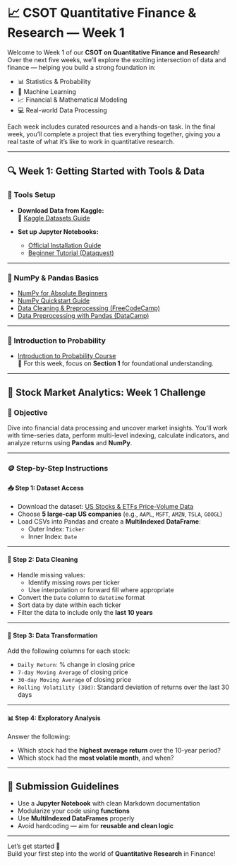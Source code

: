 # 📈 CSOT Quantitative Finance & Research — Week 1

Welcome to Week 1 of our **CSOT on Quantitative Finance and Research**!  
Over the next five weeks, we’ll explore the exciting intersection of data and finance — helping you build a strong foundation in:

- 📊 Statistics & Probability
- 🧠 Machine Learning
- 📈 Financial & Mathematical Modeling
- 💻 Real-world Data Processing

Each week includes curated resources and a hands-on task. In the final week, you’ll complete a project that ties everything together, giving you a real taste of what it’s like to work in quantitative research.

---

## 🔍 Week 1: Getting Started with Tools & Data

### 🧰 Tools Setup

- **Download Data from Kaggle:**  
  📎 [Kaggle Datasets Guide](https://www.kaggle.com/docs/datasets)

- **Set up Jupyter Notebooks:**
  - [Official Installation Guide](https://docs.jupyter.org/en/latest/install/notebook-classic.html)
  - [Beginner Tutorial (Dataquest)](https://www.dataquest.io/blog/jupyter-notebook-tutorial/)

---

### 🧮 NumPy & Pandas Basics

- [NumPy for Absolute Beginners](https://numpy.org/devdocs/user/absolute_beginners.html)
- [NumPy Quickstart Guide](https://numpy.org/devdocs/user/quickstart.html)
- [Data Cleaning & Preprocessing (FreeCodeCamp)](https://www.freecodecamp.org/news/data-cleaning-and-preprocessing-with-pandasbdvhj/)
- [Data Preprocessing with Pandas (DataCamp)](https://www.datacamp.com/blog/data-preprocessing)

---

### 📘 Introduction to Probability

- [Introduction to Probability Course](https://www.probabilitycourse.com/)  
  🔹 For this week, focus on **Section 1** for foundational understanding.

---

## 💼 Stock Market Analytics: Week 1 Challenge

### 🎯 Objective

Dive into financial data processing and uncover market insights. You'll work with time-series data, perform multi-level indexing, calculate indicators, and analyze returns using **Pandas** and **NumPy**.

---

### 🪙 Step-by-Step Instructions

#### 📥 Step 1: Dataset Access

- Download the dataset: [US Stocks & ETFs Price-Volume Data](https://www.kaggle.com/datasets/borismarjanovic/price-volume-data-for-all-us-stocks-etfs)
- Choose **5 large-cap US companies** (e.g., `AAPL`, `MSFT`, `AMZN`, `TSLA`, `GOOGL`)
- Load CSVs into Pandas and create a **MultiIndexed DataFrame**:
  - Outer Index: `Ticker`
  - Inner Index: `Date`

---

#### 🧹 Step 2: Data Cleaning

- Handle missing values:
  - Identify missing rows per ticker
  - Use interpolation or forward fill where appropriate
- Convert the `Date` column to `datetime` format
- Sort data by date within each ticker
- Filter the data to include only the **last 10 years**

---

#### 🔁 Step 3: Data Transformation

Add the following columns for each stock:

- `Daily Return`: % change in closing price
- `7-day Moving Average` of closing price
- `30-day Moving Average` of closing price
- `Rolling Volatility (30d)`: Standard deviation of returns over the last 30 days

---

#### 📊 Step 4: Exploratory Analysis

Answer the following:

- Which stock had the **highest average return** over the 10-year period?
- Which stock had the **most volatile month**, and when?

---

## 📌 Submission Guidelines

- Use a **Jupyter Notebook** with clean Markdown documentation
- Modularize your code using **functions**
- Use **MultiIndexed DataFrames** properly
- Avoid hardcoding — aim for **reusable and clean logic**

---

Let’s get started 🚀  
Build your first step into the world of **Quantitative Research** in Finance!
